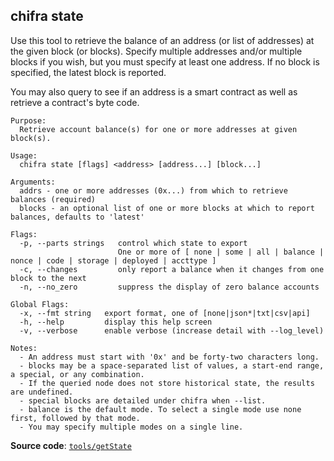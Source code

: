 ## chifra state

Use this tool to retrieve the balance of an address (or list of addresses) at the given block (or blocks). Specify multiple addresses and/or multiple blocks if you wish, but you must specify at least one address. If no block is specified, the latest block is reported.

You may also query to see if an address is a smart contract as well as retrieve a contract's byte code.

```[plaintext]
Purpose:
  Retrieve account balance(s) for one or more addresses at given block(s).

Usage:
  chifra state [flags] <address> [address...] [block...]

Arguments:
  addrs - one or more addresses (0x...) from which to retrieve balances (required)
  blocks - an optional list of one or more blocks at which to report balances, defaults to 'latest'

Flags:
  -p, --parts strings   control which state to export
                        One or more of [ none | some | all | balance | nonce | code | storage | deployed | accttype ]
  -c, --changes         only report a balance when it changes from one block to the next
  -n, --no_zero         suppress the display of zero balance accounts

Global Flags:
  -x, --fmt string   export format, one of [none|json*|txt|csv|api]
  -h, --help         display this help screen
  -v, --verbose      enable verbose (increase detail with --log_level)

Notes:
  - An address must start with '0x' and be forty-two characters long.
  - blocks may be a space-separated list of values, a start-end range, a special, or any combination.
  - If the queried node does not store historical state, the results are undefined.
  - special blocks are detailed under chifra when --list.
  - balance is the default mode. To select a single mode use none first, followed by that mode.
  - You may specify multiple modes on a single line.
```

**Source code**: [`tools/getState`](https://github.com/TrueBlocks/trueblocks-core/tree/master/src/tools/getState)

